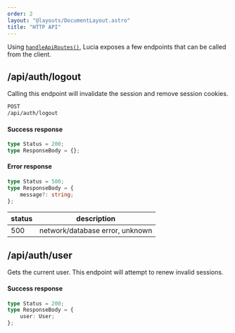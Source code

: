 ```yaml
---
order: 2
layout: "@layouts/DocumentLayout.astro"
title: "HTTP API"
---
```


Using [`handleApiRoutes()`](/nextjs/api-reference/server-api#handleapiroutes), Lucia exposes a few endpoints that can be called from the client.

## /api/auth/logout

Calling this endpoint will invalidate the session and remove session cookies.

```bash
POST
/api/auth/logout
```

#### Success response

```ts
type Status = 200;
type ResponseBody = {};
```

#### Error response

```ts
type Status = 500;
type ResponseBody = {
	message?: string;
};
```

| status | description                     |
| ------ | ------------------------------- |
| 500    | network/database error, unknown |

## /api/auth/user

Gets the current user. This endpoint will attempt to renew invalid sessions.

#### Success response

```ts
type Status = 200;
type ResponseBody = {
	user: User;
};
```
